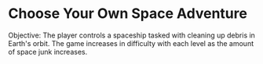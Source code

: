 # Choose Your Own Space Adventure
Objective: The player controls a spaceship tasked with cleaning up debris in Earth's orbit. The game increases in difficulty with each level as the amount of space junk increases.
